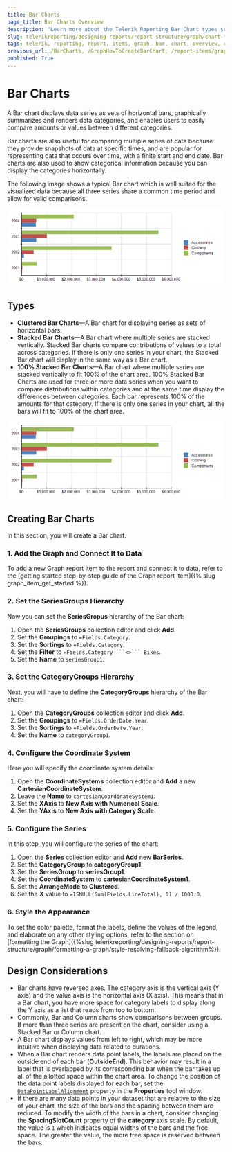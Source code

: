 ```yaml
---
title: Bar Charts
page_title: Bar Charts Overview
description: "Learn more about the Telerik Reporting Bar Chart types supported by the Graph report item and learn how to create a Bar chart."
slug: telerikreporting/designing-reports/report-structure/graph/chart-types/bar-charts/overview
tags: telerik, reporting, report, items, graph, bar, chart, overview, creating
previous_url: /BarCharts, /GraphHowToCreateBarChart, /report-items/graph/chart-types/bar-charts/overview, /report-items/graph/chart-types/bar-charts/how-to-create-bar-chart
published: True
---
```


# Bar Charts

A Bar chart displays data series as sets of horizontal bars, graphically summarizes and renders data categories, and enables users to easily compare amounts or values between different categories. 

Bar charts are also useful for comparing multiple series of data because they provide snapshots of data at specific times, and are popular for representing data that occurs over time, with a finite start and end date. Bar charts are also used to show categorical information because you can display the categories horizontally.

The following image shows a typical Bar chart which is well suited for the visualized data because all three series share a common time period and allow for valid comparisons. 

![A basic Bar chart type](images/BarChart.png)

## Types

* __Clustered Bar Charts__&mdash;A Bar chart for displaying series as sets of horizontal bars.
* __Stacked Bar Charts__&mdash;A Bar chart where multiple series are stacked vertically. Stacked Bar charts compare contributions of values to a total across categories. If there is only one series in your chart, the Stacked Bar chart will display in the same way as a Bar chart. 
* __100% Stacked Bar Charts__&mdash;A Bar chart where multiple series are stacked vertically to fit 100% of the chart area. 100% Stacked Bar Charts are used for three or more data series when you want to compare distributions within categories and at the same time display the differences between categories. Each bar represents 100% of the amounts for that category. If there is only one series in your chart, all the bars will fit to 100% of the chart area. 

![A configured Bar cart type](images/BarChart.png)

## Creating Bar Charts

In this section, you will create a Bar chart.

### 1. Add the Graph and Connect It to Data

To add a new Graph report item to the report and connect it to data, refer to the [getting started step-by-step guide of the Graph report item]({% slug graph_item_get_started %}). 
   
### 2. Set the SeriesGroups Hierarchy 

Now you can set the **SeriesGropus** hierarchy of the Bar chart: 

1. Open the __SeriesGroups__ collection editor and click __Add__.
1. Set the __Groupings__ to `=Fields.Category`.
1. Set the __Sortings__ to `=Fields.Category`. 
1. Set the __Filter__ to `=Fields.Category ```<>``` Bikes`. 
1. Set the __Name__ to `seriesGroup1`. 

### 3. Set the CategoryGroups Hierarchy

Next, you will have to define the **CategoryGroups** hierarchy of the Bar chart:

1. Open the __CategoryGroups__ collection editor and click __Add__. 
1. Set the __Groupings__ to `=Fields.OrderDate.Year`.
1. Set the __Sortings__ to `=Fields.OrderDate.Year`.
1. Set the __Name__ to `categoryGroup1`. 

### 4. Configure the Coordinate System

Here you will specify the coordinate system details: 

1. Open the __CoordinateSystems__ collection editor and __Add__ a new __CartesianCoordinateSystem__. 
1. Leave the __Name__ to `cartesianCoordinateSystem1`. 
1. Set the __XAxis__ to __New Axis with Numerical Scale__. 
1. Set the __YAxis__ to __New Axis with Category Scale__. 

### 5. Configure the Series

In this step, you will configure the series of the chart:

1. Open the __Series__ collection editor and __Add__ new __BarSeries__. 
1. Set the __CategoryGroup__ to __categoryGroup1__. 
1. Set the __SeriesGroup__ to __seriesGroup1__. 
1. Set the __CoordinateSystem__ to __cartesianCoordinateSystem1__. 
1. Set the __ArrangeMode__ to __Clustered__. 
1. Set the __X__ value to `=ISNULL(Sum(Fields.LineTotal), 0) / 1000.0`.

### 6. Style the Appearance   

To set the color palette, format the labels, define the values of the legend, and elaborate on any other styling options, refer to the section on [formatting the Graph]({%slug telerikreporting/designing-reports/report-structure/graph/formatting-a-graph/style-resolving-fallback-algorithm%}). 

## Design Considerations

* Bar charts have reversed axes. The category axis is the vertical axis (Y axis) and the value axis is the horizontal axis (X axis). This means that in a Bar chart, you have more space for category labels to display along the Y axis as a list that reads from top to bottom.
* Commonly, Bar and Column charts show comparisons between groups. If more than three series are present on the chart, consider using a Stacked Bar or Column chart.
* A Bar chart displays values from left to right, which may be more intuitive when displaying data related to durations.
* When a Bar chart renders data point labels, the labels are placed on the outside end of each bar (**OutsideEnd**). This behavior may result in a label that is overlapped by its corresponding bar when the bar takes up all of the allotted space within the chart area. To change the position of the data point labels displayed for each bar, set the [`DataPointLabelAlignment`](/reporting/api/Telerik.Reporting.BarSeries#Telerik_Reporting_BarSeries_DataPointLabelAlignment) property in the **Properties** tool window.
* If there are many data points in your dataset that are relative to the size of your chart, the size of the bars and the spacing between them are reduced. To modify the width of the bars in a chart, consider changing the __SpacingSlotCount__ property of the __category__ axis scale. By default, the value is `1` which indicates equal widths of the bars and the free space. The greater the value, the more free space is reserved between the bars.
